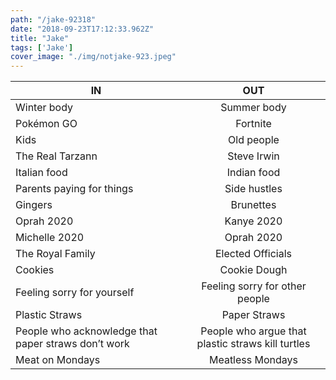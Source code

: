 ```yaml
---
path: "/jake-92318"
date: "2018-09-23T17:12:33.962Z"
title: "Jake"
tags: ['Jake']
cover_image: "./img/notjake-923.jpeg"
---
```


| IN            | OUT           | 
| ------------- |:-------------:| 
Winter body | Summer body
Pokémon GO | Fortnite
Kids | Old people
The Real Tarzann | Steve Irwin
Italian food | Indian food
Parents paying for things | Side hustles
Gingers | Brunettes
Oprah 2020 | Kanye 2020
Michelle 2020 | Oprah 2020
The Royal Family | Elected Officials
Cookies | Cookie Dough
Feeling sorry for yourself | Feeling sorry for other people
Plastic Straws | Paper Straws
People who acknowledge that paper straws don’t work | People who argue that plastic straws kill turtles
Meat on Mondays | Meatless Mondays